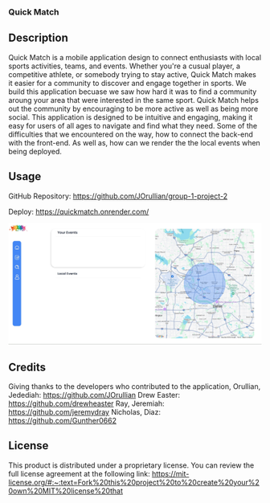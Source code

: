### Quick Match

## Description

Quick Match is a mobile application design to connect enthusiasts with local sports activities, teams, and events. Whether you're a cusual player, a competitive athlete, or somebody trying to stay active, Quick Match makes it easier for a community to discover and engage together in sports. 
We build this application becuase we saw how hard it was to find a community aroung your area that were interested in the same sport.
Quick Match helps out the community by encouraging to be more active as well as being more social.
This application is designed to be intuitive and engaging, making it easy for users of all ages to navigate and find what they need.
Some of the difficulties that we encountered on the way, how to connect the back-end with the front-end. As well as, how can we render the the local events when being deployed.

## Usage

GitHub Repository: https://github.com/JOrullian/group-1-project-2

Deploy: https://quickmatch.onrender.com/

![Quick Match Website Link](image.png)

## Credits

Giving thanks to the developers who contributed to the application,
Orullian, Jedediah: https://github.com/JOrullian
Drew Easter: https://github.com/drewheaster
Ray, Jeremiah: https://github.com/jeremydray
Nicholas, Diaz: https://github.com/Gunther0662

## License

This product is distributed under a proprietary license. You can review the full license agreement at the following link: https://mit-license.org/#:~:text=Fork%20this%20project%20to%20create%20your%20own%20MIT%20license%20that




